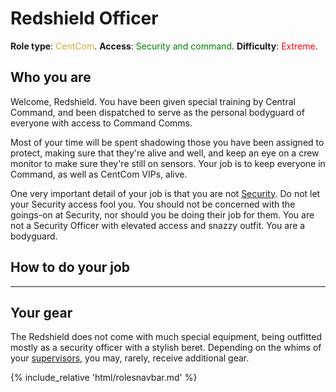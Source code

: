 # Redshield Officer
**Role type**: <font color= "#D4AF37">CentCom</font>. **Access**: <font color="green">Security and command</font>. **Difficulty**: <font color="Red">Extreme</font>.




## Who you are

Welcome, Redshield. You have been given special training by Central Command, and been dispatched to serve as the personal bodyguard of everyone with access to Command Comms.


Most of your time will be spent shadowing those you have been assigned to protect, making sure that they're alive and well, and keep an eye on a crew monitor to make sure they're still on sensors. Your job is to keep everyone in Command, as well as CentCom VIPs, alive.


One very important detail of your job is that you are not [Security](Security-Officer.md). Do not let your Security access fool you. You should not be concerned with the goings-on at Security, nor should you be doing their job for them. You are not a Security Officer with elevated access and snazzy outfit. You are a bodyguard.



## How to do your job

---

## Your gear

The Redshield does not come with much special equipment, being outfitted mostly as a security officer with a stylish beret. Depending on the whims of your [supervisors](Admin.md), you may, rarely, receive additional gear.

  {% include_relative 'html/rolesnavbar.md' %}
